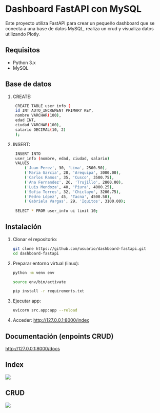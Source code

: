 # Dashboard FastAPI con MySQL

Este proyecto utiliza FastAPI para crear un pequeño dashboard que se conecta a una base de datos MySQL, realiza un crud y visualiza datos utilizando Plotly.

## Requisitos

- Python 3.x
- MySQL

## Base de datos 
1. CREATE:
   ```bash
    CREATE TABLE user_info (
    id INT AUTO_INCREMENT PRIMARY KEY,
    nombre VARCHAR(100),
    edad INT,
    ciudad VARCHAR(100),
    salario DECIMAL(10, 2)
    );
2. INSERT:
   ```bash
    INSERT INTO 
	user_info (nombre, edad, ciudad, salario)
    VALUES 
        ('Juan Perez', 30, 'Lima', 2500.50),
        ('Maria Garcia', 28, 'Arequipa', 3000.00),
        ('Carlos Ramos', 35, 'Cusco', 3500.75),
        ('Ana Fernandez', 26, 'Trujillo', 2800.00),
        ('Luis Mendoza', 40, 'Piura', 4000.25),
        ('Sofia Torres', 32, 'Chiclayo', 3200.75),
        ('Pedro López', 45, 'Tacna', 4500.50),
        ('Gabriela Vargas', 29, 'Iquitos', 3100.00);
    
    SELECT * FROM user_info ui limit 10;
## Instalación
1. Clonar el repositorio:
   ```bash
   git clone https://github.com/usuario/dashboard-fastapi.git
   cd dashboard-fastapi   
2. Preparar entorno virtual (linux):
   ```bash
   python -m venv env

   source env/bin/activate

   pip install -r requirements.txt
3. Ejecutar app:
   ```bash
   uvicorn src.app:app --reload
4. Acceder: http://127.0.0.1:8000/index
## Documentación (enpoints CRUD)
http://127.0.0.1:8000/docs
## Index
![](./imgs/index.png)
## CRUD
![](./imgs/docs.png)